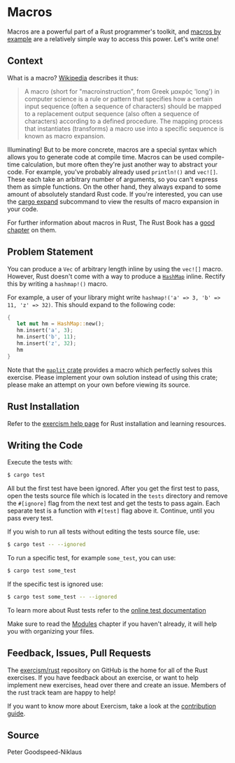 # Macros

Macros are a powerful part of a Rust programmer's toolkit, and [macros by example](https://doc.rust-lang.org/reference/macros-by-example.html) are a relatively simple way to access this power. Let's write one!

## Context

What is a macro? [Wikipedia](https://en.wikipedia.org/wiki/Macro_(computer_science)) describes it thus:

> A macro (short for "macroinstruction", from Greek μακρός 'long') in computer science is a rule or pattern that specifies how a certain input sequence (often a sequence of characters) should be mapped to a replacement output sequence (also often a sequence of characters) according to a defined procedure. The mapping process that instantiates (transforms) a macro use into a specific sequence is known as macro expansion.

Illuminating! But to be more concrete, macros are a special syntax which allows you to generate code at compile time. Macros can be used compile-time calculation, but more often they're just another way to abstract your code. For example, you've probably already used `println!()` and `vec![]`. These each take an arbitrary number of arguments, so you can't express them as simple functions. On the other hand, they always expand to some amount of absolutely standard Rust code. If you're interested, you can use the [cargo expand](https://github.com/dtolnay/cargo-expand) subcommand to view the results of macro expansion in your code.

For further information about macros in Rust, The Rust Book has a [good chapter](https://doc.rust-lang.org/book/2018-edition/appendix-04-macros.html) on them.

## Problem Statement

You can produce a `Vec` of arbitrary length inline by using the `vec![]` macro. However, Rust doesn't come with a way to produce a [`HashMap`](https://doc.rust-lang.org/std/collections/struct.HashMap.html) inline. Rectify this by writing a `hashmap!()` macro.

For example, a user of your library might write `hashmap!('a' => 3, 'b' => 11, 'z' => 32)`. This should expand to the following code:

```rust
{
   let mut hm = HashMap::new();
   hm.insert('a', 3);
   hm.insert('b', 11);
   hm.insert('z', 32);
   hm
}
```

Note that the [`maplit` crate](https://crates.io/crates/maplit) provides a macro which perfectly solves this exercise. Please implement your own solution instead of using this crate; please make an attempt on your own before viewing its source.

## Rust Installation

Refer to the [exercism help page][help-page] for Rust installation and learning
resources.

## Writing the Code

Execute the tests with:

```bash
$ cargo test
```

All but the first test have been ignored. After you get the first test to
pass, open the tests source file which is located in the `tests` directory
and remove the `#[ignore]` flag from the next test and get the tests to pass
again. Each separate test is a function with `#[test]` flag above it.
Continue, until you pass every test. 

If you wish to run all tests without editing the tests source file, use:

```bash
$ cargo test -- --ignored
```

To run a specific test, for example `some_test`, you can use:

```bash
$ cargo test some_test
```

If the specific test is ignored use:

```bash
$ cargo test some_test -- --ignored
```

To learn more about Rust tests refer to the [online test documentation][rust-tests]

Make sure to read the [Modules](https://doc.rust-lang.org/book/2018-edition/ch07-00-modules.html) chapter if you
haven't already, it will help you with organizing your files.

## Feedback, Issues, Pull Requests

The [exercism/rust](https://github.com/exercism/rust) repository on GitHub is the home for all of the Rust exercises. If you have feedback about an exercise, or want to help implement new exercises, head over there and create an issue. Members of the rust track team are happy to help!

If you want to know more about Exercism, take a look at the [contribution guide](https://github.com/exercism/docs/blob/master/contributing-to-language-tracks/README.md).

[help-page]: http://exercism.io/languages/rust
[modules]: https://doc.rust-lang.org/book/2018-edition/ch07-00-modules.html
[cargo]: https://doc.rust-lang.org/book/2018-edition/ch14-00-more-about-cargo.html
[rust-tests]: https://doc.rust-lang.org/book/2018-edition/ch11-02-running-tests.html

## Source

Peter Goodspeed-Niklaus


